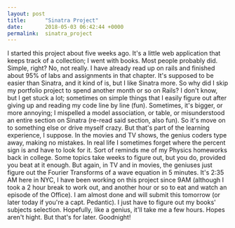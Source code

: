 ```yaml
---
layout: post
title:      "Sinatra Project"
date:       2018-05-03 06:42:44 +0000
permalink:  sinatra_project
---
```



I started this project about five weeks ago. It's a little web application that keeps track of a collection; I went with books. Most people probably did. Simple, right? No, not really. I have already read up on rails and finished about 95% of labs and assignments in that chapter. It's supposed to be easier than Sinatra, and it kind of is, but I like Sinatra more. 
So why did I skip my portfolio project to spend another month or so on Rails? I don't know, but I get stuck a lot; sometimes on simple things that I easily figure out after giving up and reading my code line by line (fun). Sometimes, it's bigger, or more annoying; I mispelled a model association, or table, or misunderstood an entire section on Sinatra (re-read said section, also fun). So it's move on to something else or drive myself crazy. 
But that's part of the learning experience, I suppose. In the movies and TV shows, the genius coders type away, making no mistakes. In real life I sometimes forget where the percent sign is and have to look for it.  Sort of reminds me of my Physics homeworks back in college. Some topics take weeks to figure out, but you do, provided you beat at it enough. But again, in TV and in movies, the geniuses just figure out the Fourier Transforms of a wave equation in 5 minutes. 
It's 2:35 AM here in NYC, I have been working on this project since 9AM (although I took a 2 hour break to work out, and another hour or so to eat and watch an episode of the Office). I am almost done and will submit this tomorrow (or later today if you're a capt. Pedantic). I just have to figure out my books' subjects selection. Hopefully, like a genius, it'll take me a few hours. Hopes aren't hight.  But that's for later. Goodnight! 

